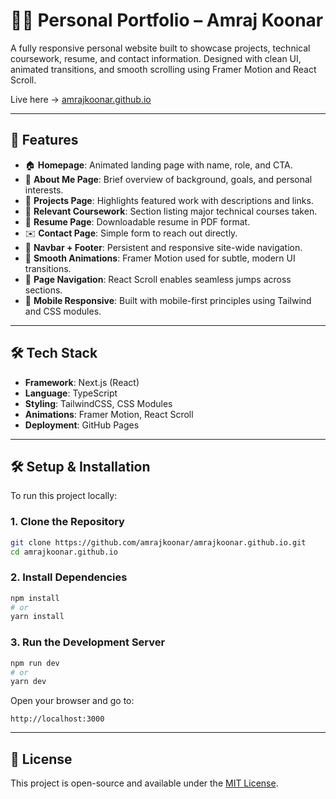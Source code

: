 # 🧑‍💻 Personal Portfolio – Amraj Koonar

A fully responsive personal website built to showcase projects, technical coursework, resume, and contact information. Designed with clean UI, animated transitions, and smooth scrolling using Framer Motion and React Scroll.

Live here → [amrajkoonar.github.io](https://amrajkoonar.github.io/)

---

## 🎯 Features

- 🏠 **Homepage**: Animated landing page with name, role, and CTA.
- 👤 **About Me Page**: Brief overview of background, goals, and personal interests.
- 🧩 **Projects Page**: Highlights featured work with descriptions and links.
- 📘 **Relevant Coursework**: Section listing major technical courses taken.
- 📄 **Resume Page**: Downloadable resume in PDF format.
- ✉️ **Contact Page**: Simple form to reach out directly.
- 🧭 **Navbar + Footer**: Persistent and responsive site-wide navigation.
- 💫 **Smooth Animations**: Framer Motion used for subtle, modern UI transitions.
- 🔀 **Page Navigation**: React Scroll enables seamless jumps across sections.
- 📱 **Mobile Responsive**: Built with mobile-first principles using Tailwind and CSS modules.

---

## 🛠️ Tech Stack

- **Framework**: Next.js (React)
- **Language**: TypeScript
- **Styling**: TailwindCSS, CSS Modules
- **Animations**: Framer Motion, React Scroll
- **Deployment**: GitHub Pages

---

## 🛠️ Setup & Installation

To run this project locally:

### 1. Clone the Repository
```bash
git clone https://github.com/amrajkoonar/amrajkoonar.github.io.git
cd amrajkoonar.github.io
```

### 2. Install Dependencies
```bash
npm install
# or
yarn install
```

### 3. Run the Development Server
```bash
npm run dev
# or
yarn dev
```

Open your browser and go to:
```
http://localhost:3000
```

---

## 📄 License

This project is open-source and available under the [MIT License](LICENSE).
